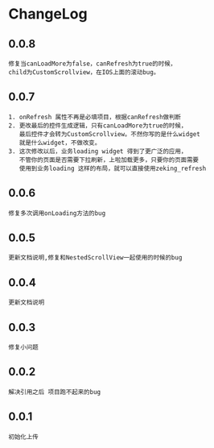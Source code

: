 
# ChangeLog

## 0.0.8

    修复当canLoadMore为false，canRefresh为true的时候，
    child为CustomScrollview，在IOS上面的滚动bug。

## 0.0.7

    1. onRefresh 属性不再是必填项目，根据canRefresh做判断
    2. 更改最后的控件生成逻辑，只有canLoadMore为true的时候，
       最后控件才会转为CustomScrollview。不然你写的是什么widget
       就是什么widget，不做改变。
    3. 这次修改以后，业务loading widget 得到了更广泛的应用，
       不管你的页面是否需要下拉刷新，上啦加载更多，只要你的页面需要
       使用到业务loading 这样的布局，就可以直接使用zeking_refresh

## 0.0.6

    修复多次调用onLoading方法的bug

## 0.0.5

    更新文档说明,修复和NestedScrollView一起使用的时候的bug

## 0.0.4

    更新文档说明

## 0.0.3

    修复小问题

## 0.0.2

    解决引用之后 项目跑不起来的bug


## 0.0.1

    初始化上传

